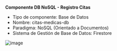 **Componente DB NoSQL - Registro Citas**

* Tipo de componente: Base de Datos
* Nombre: citas-medicas-db
* Paradigma: NoSQL (Orientado a Documentos)
* Sistema de Gestión de Base de Datos: Firestore


![image](https://github.com/user-attachments/assets/31bf2915-a795-49ba-9ebe-f5945737f023)
